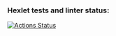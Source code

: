 ### Hexlet tests and linter status:
[![Actions Status](https://github.com/gReen7aRRow/python-project-52/workflows/hexlet-check/badge.svg)](https://github.com/gReen7aRRow/python-project-52/actions)